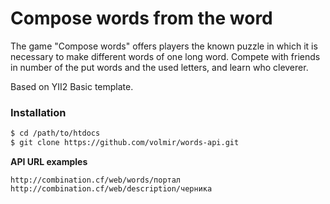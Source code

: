 Compose words from the word
===============

The game "Compose words" offers players the known puzzle in which it is necessary to make different words of one long word.
Compete with friends in number of the put words and the used letters, and learn who cleverer. 

Based on YII2 Basic template.

### Installation

```sh
$ cd /path/to/htdocs
$ git clone https://github.com/volmir/words-api.git
```

**API URL examples**

```
http://combination.cf/web/words/портал
http://combination.cf/web/description/черника
```
